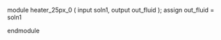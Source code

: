 module heater_25px_0 (
    input soln1,
    output out_fluid
);
    assign out_fluid = soln1

endmodule